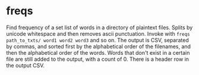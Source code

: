 # freqs

Find frequency of a set list of words in a directory of plaintext files. Splits by unicode whitespace 
and then removes ascii punctuation. Invoke with `freqs path_to_txts/ word1 word2 word3` and so on. The output is CSV,
separated by commas, and sorted first by the alphabetical order of the filenames, and then the alphabetical order of the
words. Words that don't exist in a certain file are still added to the output, with a count of 0. There is a header row
in the output CSV.
